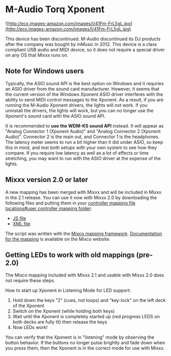 # M-Audio Torq Xponent

![http://ecx.images-amazon.com/images/I/41Fm-FrL5gL.jpg](http://ecx.images-amazon.com/images/I/41Fm-FrL5gL.jpg)

This device has been discontinued. M-Audio discontinued its DJ products
after the company was bought by inMusic in 2012. This device is a class
compliant USB audio and MIDI device, so it does not require a special
driver on any OS that Mixxx runs on.

## Note for Windows users

Typically, the ASIO sound API is the best option on Windows and it
requries an ASIO driver from the sound card manufacturer. However, it
seems that the current version of the Windows Xponent ASIO driver
interferes with the ability to send MIDI control messages to the
Xponent. As a result, if you are running the M-Audio Xponent drivers,
the lights will not work. If you uninstall the drivers, the lights will
work, but you can no longer use the Xponent's sound card with the ASIO
sound API.

It is recommended to **use the WDM-KS sound API** instead. It will
appear as "Analog Connector 1 (Xponent Audio)" and "Analog Connector 2
(Xponent Audio)". Connector 2 is the main out, and Connector 1 is the
headphones. The latency meter seems to run a bit higher than it did
under ASIO, so keep this in mind, and test both setups with your own
system to see how they compare. If you require low latency as well as a
lot of effects or time stretching, you may want to run with the ASIO
driver at the expense of the lights.

## Mixxx version 2.0 or later

A new mapping has been merged with Mixxx and will be included in Mixxx
in the 2.1 release. You can use it now with Mixxx 2.0 by downloading the
following files and putting them in your [controller mapping file
locations\#user controller mapping
folder](controller%20mapping%20file%20locations#user%20controller%20mapping%20folder):

  - [JS
    file](https://raw.githubusercontent.com/mixxxdj/mixxx/master/res/controllers/maudio_xponent.mixco.output.js)
  - [XML
    file](https://raw.githubusercontent.com/mixxxdj/mixxx/master/res/controllers/maudio_xponent.mixco.output.midi.xml)

The script was written with the [Mixco mapping
framework](https://sinusoid.es/mixco/). [Documentation for the
mapping](https://sinusoid.es/mixco/script/maudio_xponent.mixco.html) is
available on the Mixco website.

## Getting LEDs to work with old mappings (pre-2.0)

The Mixco mapping included with Mixxx 2.1 and usable with Mixxx 2.0 does
not require these steps.

How to start up Xponent in Listening Mode for LED support:

1.  Hold down the keys "2" (cues, not loops) and "key-lock" on the left
    deck of the Xponent
2.  Switch on the Xponent (while holding both keys)
3.  Wait until the Xponent is completely started up (red progress LEDS
    on both decks are fully lit) then release the keys
4.  Now LEDs work\!

You can verify that the Xponent is in "listening" mode by observing the
button behavior. If the buttons no longer pulse brightly and fade down
when you press them, then the Xponent is in the correct mode for use
with Mixxx.
